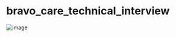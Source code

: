 # bravo_care_technical_interview
![image](https://user-images.githubusercontent.com/97556168/213333412-b1edad9c-4524-410e-a6a9-4e4157567295.png)
